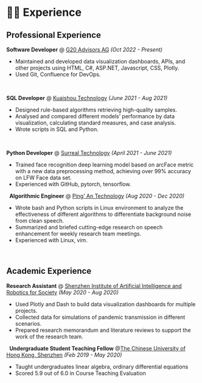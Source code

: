 # 👨‍💻 Experience

## Professional Experience

**Software Developer** @ [G20 Advisors AG](https://www.g20.group/) _(Oct 2022 - Present)_

- Maintained and developed data visualization dashboards, APIs, and other projects using HTML, C#, ASP.NET, Javascript, CSS, Plotly.
- Used Git, Confluence for DevOps.

&nbsp;

**SQL Developer** @ [Kuaishou Technology](https://www.kuaishou.com/en) _(June 2021 - Aug 2021)_

- Designed rule-based algorithms retrieving high-quality samples.
- Analysed and compared different models’ performance by data visualization, calculating standard measures, and case analysis.
- Wrote scripts in SQL and Python.

&nbsp;

**Python Developer** @ [Surreal Technology](https://surreal.la/home) _(April 2021 - June 2021)_

- Trained face recognition deep learning model based on arcFace metric with a new data preprocessing method, achieving over 99% accuracy on LFW Face data set.
- Experienced with GitHub, pytorch, tensorflow.

&nbsp;
**Algorithmic Engineer** @ [Ping’ An Technology](https://tech.pingan.com/en/) _(Aug 2020 - Dec 2020)_

- Wrote bash and Python scripts in Linux environment to analyze the effectiveness of different algorithms to differentiate background noise from clean speech.
- Summarized and briefed cutting-edge research on speech enhancement for weekly research team meetings.
- Experienced with Linux, vim.

&nbsp;

## Academic Experience

**Research Assistant** @ [Shenzhen Institute of Artificial Intelligence and Robotics for Society](https://airs.cuhk.edu.cn/en) _(May 2020 - Aug 2020)_

- Used Plotly and Dash to build data visualization dashboards for multiple projects.
- Collected data for simulations of pandemic transmission in different scenarios.
- Prepared research memorandum and literature reviews to support the work of the research team.

&nbsp;
**Undergraduate Student Teaching Fellow** @[The Chinese University of Hong Kong, Shenzhen](https://www.cuhk.edu.cn/en) _(Feb 2019 - May 2020)_

- Taught undergraduates linear algebra, ordinary differential equations
- Scored 5.9 out of 6.0 in Course Teaching Evaluation
